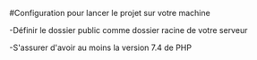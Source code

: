 #Configuration pour lancer le projet sur votre machine

-Définir le dossier public comme dossier racine de votre serveur

-S'assurer d'avoir au moins la version 7.4 de PHP